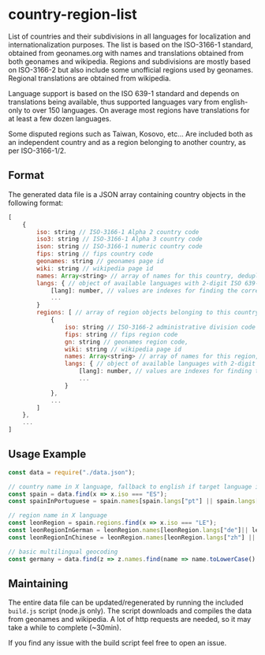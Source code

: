 # country-region-list

List of countries and their subdivisions in all languages for localization and internationalization purposes. The list is based on the ISO-3166-1 standard, obtained from geonames.org with names and translations obtained from both geonames and wikipedia. Regions and subdivisions are mostly based on ISO-3166-2 but also include some unofficial regions used by geonames. Regional translations are obtained from wikipedia.

Language support is based on the ISO 639-1 standard and depends on translations being available, thus supported languages vary from english-only to over 150 languages. On average most regions have translations for at least a few dozen languages.

Some disputed regions such as Taiwan, Kosovo, etc... Are included both as an independent country and as a region belonging to another country, as per ISO-3166-1/2.

## Format

The generated data file is a JSON array containing country objects in the following format:

```js
[
    {
        iso: string // ISO-3166-1 Alpha 2 country code
        iso3: string // ISO-3166-1 Alpha 3 country code
        ison: string // ISO-3166-1 numeric country code
        fips: string // fips country code
        geonames: string // geonames page id
        wiki: string // wikipedia page id
        names: Array<string> // array of names for this country, deduplicated, all languages plus unofficial names
        langs: { // object of available languages with 2-digit ISO 639-1 codes as keys
            [lang]: number, // values are indexes for finding the correct name in the names array
            ...
        }
        regions: [ // array of region objects belonging to this country
            {
                iso: string // ISO-3166-2 administrative division code
                fips: string // fips region code
                gn: string // geonames region code,
                wiki: string // wikipedia page id
                names: Array<string> // array of names for this region, deduplicated, all languages
                langs: { // object of available languages with 2-digit ISO 639-1 codes as keys
                    [lang]: number, // values are indexes for finding the correct name in the names array
                    ...
                }
            },
            ...
        ]
    },
    ...
]
```

## Usage Example

```js
const data = require("./data.json");

// country name in X language, fallback to english if target language is not available
const spain = data.find(x => x.iso === "ES");
const spainInPortuguese = spain.names[spain.langs["pt"] || spain.langs["en"]] // "Espanha"

// region name in X language
const leonRegion = spain.regions.find(x => x.iso === "LE");
const leonRegionInGerman = leonRegion.names[leonRegion.langs["de"]|| leonRegion.langs["en"]] // "Provinz León"
const leonRegionInChinese = leonRegion.names[leonRegion.langs["zh"] || leonRegion.langs["en"]] // "莱昂省 (西班牙)"

// basic multilingual geocoding
const germany = data.find(z => z.names.find(name => name.toLowerCase() === "deutschland"));
```

## Maintaining

The entire data file can be updated/regenerated by running the included `build.js` script (node.js only). The script downloads and compiles the data from geonames and wikipedia. A lot of http requests are needed, so it may take a while to complete (~30min).

If you find any issue with the build script feel free to open an issue.
